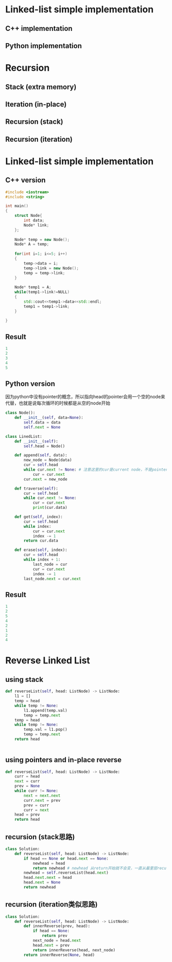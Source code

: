 # Linked-list simple implementation 
## C++ implementation
## Python implementation

# Recursion 
## Stack (extra memory)
## Iteration (in-place)
## Recursion (stack)
## Recursion (iteration)

# Linked-list simple implementation 

## C++ version
```cpp
#include <iostream>
#include <string>

int main()
{
    struct Node{
        int data;
        Node* link;
    }; 
    
    Node* temp = new Node();
    Node* A = temp;
    
    for(int i=1; i<=5; i++)
    {
        temp->data = i;
        temp->link = new Node();
        temp = temp->link;
    }
    
    Node* temp1 = A;
    while(temp1->link!=NULL)
    {
        std::cout<<temp1->data<<std::endl;
        temp1 = temp1->link;
    }
    
}
```

## Result
```cpp
1
2
3
4
5
```

## Python version
因为python中没有pointer的概念，所以指向head的pointer会用一个空的node来代替，也就是说每次循环的时候都是从空的node开始

```py
class Node():
    def __init__(self, data=None):
        self.data = data
        self.next = None

class LinedList:
    def __init__(self):
        self.head = Node()

    def append(self, data):
        new_node = Node(data)
        cur = self.head 
        while cur.next != None: # 注意这里的cur是current node，不是pointer，和C++不同，所以一定要判断成cur.next是否为空，而不是cur本身
            cur = cur.next
        cur.next = new_node

    def traverse(self):
        cur = self.head
        while cur.next != None:
            cur = cur.next
            print(cur.data)

    def get(self, index):
        cur = self.head
        while index:
            cur = cur.next
            index -= 1
        return cur.data

    def erase(self, index):
        cur = self.head
        while index + 1:
            last_node = cur
            cur = cur.next
            index -= 1
        last_node.next = cur.next
```
## Result
```py
1
2
5
4
2
1
2
4
```
# Reverse Linked List
## using stack
```py
def reverseList(self, head: ListNode) -> ListNode:
    l1 = []
    temp = head
    while temp != None:
        l1.append(temp.val)
        temp = temp.next
    temp = head
    while temp != None:
        temp.val = l1.pop()
        temp = temp.next
    return head
        
```

## using pointers and in-place reverse
```py
def reverseList(self, head: ListNode) -> ListNode:
    curr = head
    next = curr
    prev = None
    while curr != None:
        next = next.next
        curr.next = prev
        prev = curr
        curr = next
    head = prev
    return head
```

## recursion (stack思路)
```py
class Solution:
    def reverseList(self, head: ListNode) -> ListNode:
        if head == None or head.next == None:
            newhead = head
            return newhead # newhead 从return开始就不会变，一直从最里层recursion带到最外层
        newhead = self.reverseList(head.next)
        head.next.next = head
        head.next = None
        return newhead
```

## recursion (iteration类似思路)
```py
class Solution:
    def reverseList(self, head: ListNode) -> ListNode:
        def innerReverse(prev, head):
            if head == None:
                return prev
            next_node = head.next
            head.next = prev
            return innerReverse(head, next_node)
        return innerReverse(None, head)
```
        
